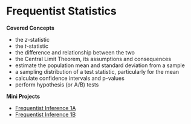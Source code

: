 <h1>Frequentist Statistics</h1>

**Covered Concepts**
* the _z_-statistic
* the _t_-statistic
* the difference and relationship between the two
* the Central Limit Theorem, its assumptions and consequences
* estimate the population mean and standard deviation from a sample
* a sampling distribution of a test statistic, particularly for the mean
* calculate confidence intervals and p-values
* perform hypothesis (or A/B) tests

**Mini Projects**
* [Frequentist Inference 1A](https://github.com/nphan20181/Springboard-Data-Science-Career-Track/blob/master/frequentist_statistics/inferential_statistics_1a-Q6.25.ipynb)
* [Frequentist Inference 1B](https://github.com/nphan20181/Springboard-Data-Science-Career-Track/blob/master/frequentist_statistics/inferential_statistics_1b-Q6.25.ipynb)
